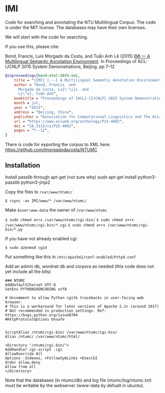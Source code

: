 # IMI

Code for searching and annotating the NTU Multilingual Corpus.  The code is under the MIT license.  The databases may have their own licenses.



We will start with the code for searching.


If you use this, please cite:

Bond, Francis, Luís Morgado da Costa, and Tuấn Anh Lê (2015)
[IMI — A Multilingual Semantic Annotation Environment](https://www.aclweb.org/anthology/P15-4002.pdf). In Proceedings of ACL-IJCNLP 2015 System Demonstrations, Beijing. pp 7–12

```bibtex
@inproceedings{bond-etal-2015-imi,
    title = "{IMI} {---} A Multilingual Semantic Annotation Environment",
    author = "Bond, Francis  and
      Morgado da Costa, Lu{\'\i}s  and
      L{\^e}, Tuấn Anh",
    booktitle = "Proceedings of {ACL}-{IJCNLP} 2015 System Demonstrations",
    month = jul,
    year = "2015",
    address = "Beijing, China",
    publisher = "Association for Computational Linguistics and The Asian Federation of Natural Language Processing",
    url = "https://www.aclweb.org/anthology/P15-4002",
    doi = "10.3115/v1/P15-4002",
    pages = "7--12",
}
```

There is code for exporting the corpus to XML here: https://github.com/lmorgadodacosta/NTUMC



Installation
------------

Install passlib through apt-get (not sure why)
sudo apt-get install python3-passlib python3-jinja2




Copy the files to `/var/www/ntumc/`

`$ rsync -av IMI/www/* /var/www/ntumc/`

Make `$user:www-data` the owner of `/var/www/ntumc`


`$ sudo chmod a+rx /var/www/ntumc/cgi-bin/`
`$ sudo chmod a+rx /var/www/ntumc/cgi-bin/*.cgi`
`$ sudo chmod a+rx /var/www/ntumc/cgi-bin/*.py`

If you have not already enabled cgi:

`$ sudo a2enmod cgid`



Put something like this in `/etc/apache2/conf-enabled/httpd.conf`

Add an admin db, wordnet db and corpora as needed
(this code does not yet include all the bits)

```
### NTUMC
AddDefaultCharset UTF-8
SetEnv PYTHONIOENCODING utf8

# Uncomment to allow Python cgitb tracebacks in user-facing web browser.
# This is a workaround for later versions of Apache 2.2+ (around 2017)
# Not recommended in production settings. Ref: https://bugs.python.org/issue8704
#HttpProtocolOptions Unsafe


ScriptAlias /ntumc/cgi-bin/ /var/www/ntumc/cgi-bin/
Alias /ntumc/ /var/www/ntumc/html/

<Directory "/ntumc/cgi-bin/">
AddHandler cgi-script .cgi 
AllowOverride All
Options -Indexes, +FollowSymLinks +ExecCGI
Order allow,deny
Allow from all
</Directory>
```

Note that the databases (in ntumc/db) and log file (ntumc/log/ntumc.txt) must be writable by the webserver (www-data by defualt in ubuntu).
